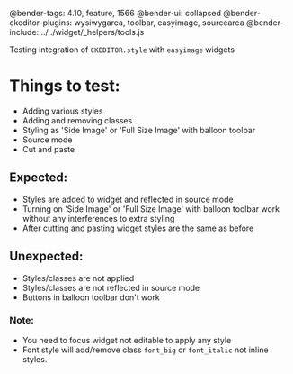 @bender-tags: 4.10, feature, 1566
@bender-ui: collapsed
@bender-ckeditor-plugins: wysiwygarea, toolbar, easyimage, sourcearea
@bender-include: ../../widget/_helpers/tools.js

Testing integration of `CKEDITOR.style` with `easyimage` widgets

# Things to test:
- Adding various styles
- Adding and removing classes
- Styling as 'Side Image' or 'Full Size Image' with balloon toolbar
- Source mode
- Cut and paste

## Expected:
- Styles are added to widget and reflected in source mode
- Turning on 'Side Image' or 'Full Size Image' with balloon toolbar work without any interferences to extra styling
- After cutting and pasting widget styles are the same as before

## Unexpected:
- Styles/classes are not applied
- Styles/classes are not reflected in source mode
- Buttons in balloon toolbar don't work

### Note:
- You need to focus widget not editable to apply any style
- Font style will add/remove class `font_big` or `font_italic` not inline styles.
